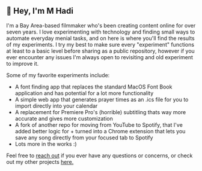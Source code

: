 ## 👋 Hey, I'm M Hadi

I'm a Bay Area-based filmmaker who's been creating content online for over seven years. I love experimenting with technology and finding small ways to automate everyday menial tasks, and on here is where you'll find the results of my experiments. I try my best to make sure every "experiment" functions at least to a basic level before sharing as a public repository, however if you ever encounter any issues I'm always open to revisiting and old experiment to improve it.

Some of my favorite experiments include:
- A font finding app that replaces the standard MacOS Font Book application and has potential for a lot more functionality
- A simple web app that generates prayer times as an .ics file for you to import directly into your calendar
- A replacement for Premiere Pro's (horrible) subtitling thats way more accurate and gives more customization
- A fork of another repo for moving from YouTube to Spotify, that I've added better logic for + turned into a Chrome extension that lets you save any song directly from your focused tab to Spotify
- Lots more in the works :)

Feel free to [reach out](info@awaiten.com) if you ever have any questions or concerns, or check out my other projects [here.](mhadi.tv)
